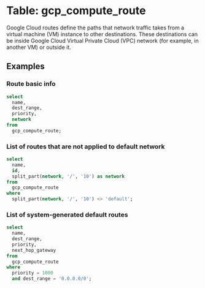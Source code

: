 # Table:  gcp_compute_route

Google Cloud routes define the paths that network traffic takes from a virtual machine (VM) instance to other destinations. These destinations can be inside Google Cloud Virtual Private Cloud (VPC) network (for example, in another VM) or outside it.

## Examples

### Route basic info

```sql
select
  name,
  dest_range,
  priority,
  network
from
  gcp_compute_route;
```


### List of routes that are not applied to default network

```sql
select
  name,
  id,
  split_part(network, '/', '10') as network
from
  gcp_compute_route
where
  split_part(network, '/', '10') <> 'default';
```


### List of system-generated default routes

```sql
select
  name,
  dest_range,
  priority,
  next_hop_gateway
from
  gcp_compute_route
where
  priority = 1000
  and dest_range = '0.0.0.0/0';
```
